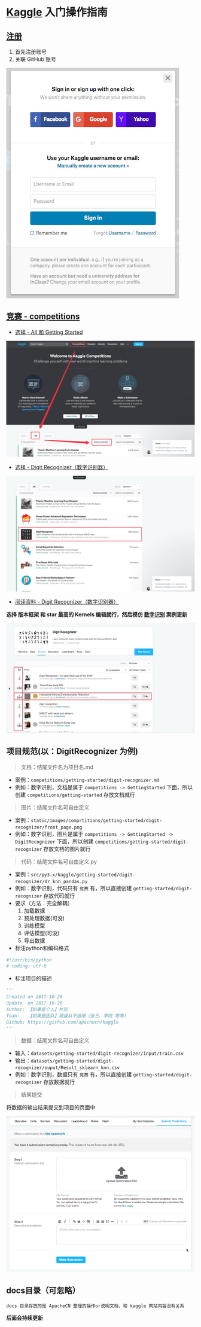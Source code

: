 # [Kaggle](https://www.kaggle.com) 入门操作指南

## [注册](https://www.kaggle.com/?login=true)

1. 首先注册账号
2. 关联 GitHub 账号

![](/img/docs/login.jpg)

## [竞赛 - competitions](https://www.kaggle.com/competitions)

* [选择 - All 和 Getting Started](https://www.kaggle.com/competitions?sortBy=deadline&group=all&page=1&pageSize=20&segment=gettingStarted)

![](/img/docs/All-GettingStarted.jpg)

* [选择 - Digit Recognizer（数字识别器）](https://www.kaggle.com/c/digit-recognizer)

![](/img/docs/choose-digit-recognizer.jpg)

* [阅读资料 - Digit Recognizer（数字识别器）](https://www.kaggle.com/c/digit-recognizer)

**选择 版本框架 和 star 最高的 Kernels 编辑就行，然后模仿 [**数字识别**](/competitions/getting-started/digit-recognizer) 案例更新**

![](/img/docs/read-digit-recognizer.jpg)

## 项目规范(以：DigitRecognizer 为例)

> 文档：结尾文件名为项目名.md

* 案例：`competitions/getting-started/digit-recognizer.md`
* 例如：数字识别，文档是属于 `competitions -> GettingStarted` 下面，所以创建 `competitions/getting-started` 存放文档就行

> 图片：结尾文件名可自由定义

* 案例：`static/images/comprtitions/getting-started/digit-recognizer/front_page.png`
* 例如：数字识别，图片是属于 `competitions -> GettingStarted -> DigitRecognizer` 下面，所以创建 `competitions/getting-started/digit-recognizer` 存放文档的图片就行


> 代码：结尾文件名可自由定义.py

* 案例：`src/py3.x/kaggle/getting-started/digit-recognizer/dr_knn_pandas.py`
* 例如：数字识别，代码只有 `竞赛` 有，所以直接创建 `getting-started/digit-recognizer` 存放代码就行
* 要求（方法：完全解耦）
    1. 加载数据
    2. 预处理数据(可没)
    3. 训练模型
    4. 评估模型(可没)
    5. 导出数据
* 标注python和编码格式

```python
#!/usr/bin/python
# coding: utf-8
```

*  标注项目的描述

```python
'''
Created on 2017-10-26
Update  on 2017-10-26
Author: 【如果是个人】片刻
Team:   【如果是团队】装逼从不退缩（张三、李四 等等）
Github: https://github.com/apachecn/kaggle
'''
```

> 数据：结尾文件名可自由定义

* 输入：`datasets/getting-started/digit-recognizer/input/train.csv`
* 输出：`datasets/getting-started/digit-recognizer/ouput/Result_sklearn_knn.csv`
* 例如：数字识别，数据只有 `竞赛` 有，所以直接创建 `getting-started/digit-recognizer` 存放数据就行

> 结果提交

将数据的输出结果提交到项目的页面中

<a href="https://www.kaggle.com/c/digit-recognizer/submit" target="_blank">
<img src="/img/docs/kaggle-submit.jpg">
</a>

## docs目录（可忽略）

`docs 目录存放的是 ApacheCN 整理的操作or说明文档，和 kaggle 网站内容没有关系`

**后面会持续更新**
